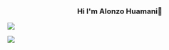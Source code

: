 <h3 align="center"

 Hi I'm Alonzo Huamani👋
 </h3>

 <img src="https://github.com/sourabmaity/sourabmaity/blob/main/header_.png" >
 <p align='center'>
 
![](https://github.com/halfrost/halfrost/blob/master/icons/header_.png)
<!--
**alonzo-hs/alonzo-hs** is a ✨ _special_ ✨ repository because its `README.md` (this file) appears on your GitHub profile.

Here are some ideas to get you started:

- 🔭 I’m currently working on ...
- 🌱 I’m currently learning ...
- 👯 I’m looking to collaborate on ...
- 🤔 I’m looking for help with ...
- 💬 Ask me about ...
- 📫 How to reach me: ...
- 😄 Pronouns: ...
- ⚡ Fun fact: ...
-->
